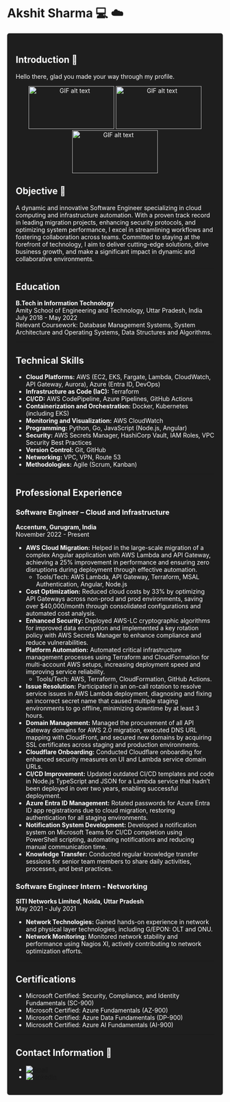 # Akshit Sharma :computer: :cloud:

<div style="background-color: #1E1E1E; color: #FFFFFF; padding: 20px; border-radius: 5px;">

## Introduction :wave:

Hello there, glad you made your way through my profile.

<p align="center">
  <img src="https://media.giphy.com/media/rJsMvyk7AHHiW9qKLM/giphy.gif" alt="GIF alt text" width="200" height="100">
  <img src="https://media.giphy.com/media/13HgwGsXF0aiGY/giphy.gif" alt="GIF alt text" width="200" height="100">
  <img src="https://media.giphy.com/media/scZPhLqaVOM1qG4lT9/giphy.gif" alt="GIF alt text" width="200" height="100">
</p>

## Objective :dart:

A dynamic and innovative Software Engineer specializing in cloud computing and infrastructure automation. With a proven track record in leading migration projects, enhancing security protocols, and optimizing system performance, I excel in streamlining workflows and fostering collaboration across teams. Committed to staying at the forefront of technology, I aim to deliver cutting-edge solutions, drive business growth, and make a significant impact in dynamic and collaborative environments.

---

## Education
**B.Tech in Information Technology**  
Amity School of Engineering and Technology, Uttar Pradesh, India  
July 2018 - May 2022  
Relevant Coursework: Database Management Systems, System Architecture and Operating Systems, Data Structures and Algorithms.

---

## Technical Skills

- **Cloud Platforms:** AWS (EC2, EKS, Fargate, Lambda, CloudWatch, API Gateway, Aurora), Azure (Entra ID, DevOps)
- **Infrastructure as Code (IaC):** Terraform
- **CI/CD:** AWS CodePipeline, Azure Pipelines, GitHub Actions
- **Containerization and Orchestration:** Docker, Kubernetes (including EKS)
- **Monitoring and Visualization:** AWS CloudWatch
- **Programming:** Python, Go, JavaScript (Node.js, Angular)
- **Security:** AWS Secrets Manager, HashiCorp Vault, IAM Roles, VPC Security Best Practices
- **Version Control:** Git, GitHub
- **Networking:** VPC, VPN, Route 53
- **Methodologies:** Agile (Scrum, Kanban)

---

## Professional Experience

### Software Engineer – Cloud and Infrastructure
**Accenture, Gurugram, India**  
November 2022 - Present
- **AWS Cloud Migration:** Helped in the large-scale migration of a complex Angular application with AWS Lambda and API Gateway, achieving a 25% improvement in performance and ensuring zero disruptions during deployment through effective automation.
  - Tools/Tech: AWS Lambda, API Gateway, Terraform, MSAL Authentication, Angular, Node.js
- **Cost Optimization:** Reduced cloud costs by 33% by optimizing API Gateways across non-prod and prod environments, saving over $40,000/month through consolidated configurations and automated cost analysis.
- **Enhanced Security:** Deployed AWS-LC cryptographic algorithms for improved data encryption and implemented a key rotation policy with AWS Secrets Manager to enhance compliance and reduce vulnerabilities.
- **Platform Automation:** Automated critical infrastructure management processes using Terraform and CloudFormation for multi-account AWS setups, increasing deployment speed and improving service reliability.
  - Tools/Tech: AWS, Terraform, CloudFormation, GitHub Actions.
- **Issue Resolution:** Participated in an on-call rotation to resolve service issues in AWS Lambda deployment, diagnosing and fixing an incorrect secret name that caused multiple staging environments to go offline, minimizing downtime by at least 3 hours.
- **Domain Management:** Managed the procurement of all API Gateway domains for AWS 2.0 migration, executed DNS URL mapping with CloudFront, and secured new domains by acquiring SSL certificates across staging and production environments.
- **Cloudflare Onboarding:** Conducted Cloudflare onboarding for enhanced security measures on UI and Lambda service domain URLs.
- **CI/CD Improvement:** Updated outdated CI/CD templates and code in Node.js TypeScript and JSON for a Lambda service that hadn’t been deployed in over two years, enabling successful deployment.
- **Azure Entra ID Management:** Rotated passwords for Azure Entra ID app registrations due to cloud migration, restoring authentication for all staging environments.
- **Notification System Development:** Developed a notification system on Microsoft Teams for CI/CD completion using PowerShell scripting, automating notifications and reducing manual communication time.
- **Knowledge Transfer:** Conducted regular knowledge transfer sessions for senior team members to share daily activities, processes, and best practices.

### Software Engineer Intern - Networking
**SITI Networks Limited, Noida, Uttar Pradesh**  
May 2021 - July 2021
- **Network Technologies:** Gained hands-on experience in network and physical layer technologies, including G/EPON: OLT and ONU.
- **Network Monitoring:** Monitored network stability and performance using Nagios XI, actively contributing to network optimization efforts.

---

## Certifications
- Microsoft Certified: Security, Compliance, and Identity Fundamentals (SC-900)
- Microsoft Certified: Azure Fundamentals (AZ-900)
- Microsoft Certified: Azure Data Fundamentals (DP-900)
- Microsoft Certified: Azure AI Fundamentals (AI-900)

---

## Contact Information :email:
- [![Email](https://img.shields.io/badge/Email-%E2%9C%89%EF%B8%8F-brightgreen)](mailto:akshit7165@gmail.com)
- [![LinkedIn](https://img.shields.io/badge/LinkedIn-%F0%9F%93%8A-blue)](https://www.linkedin.com/in/akshit7165)

</div>
